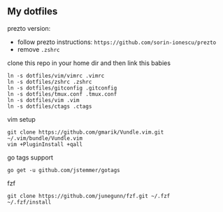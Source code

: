 My dotfiles
-----------

prezto version:

- follow prezto instructions: `https://github.com/sorin-ionescu/prezto`
- remove `.zshrc`

clone this repo in your home dir and then link this babies

```
ln -s dotfiles/vim/vimrc .vimrc
ln -s dotfiles/zshrc .zshrc
ln -s dotfiles/gitconfig .gitconfig
ln -s dotfiles/tmux.conf .tmux.conf
ln -s dotfiles/vim .vim
ln -s dotfiles/ctags .ctags
```

vim setup

```
git clone https://github.com/gmarik/Vundle.vim.git ~/.vim/bundle/Vundle.vim
vim +PluginInstall +qall
```

go tags support

```
go get -u github.com/jstemmer/gotags
```

fzf

```
git clone https://github.com/junegunn/fzf.git ~/.fzf
~/.fzf/install
```

